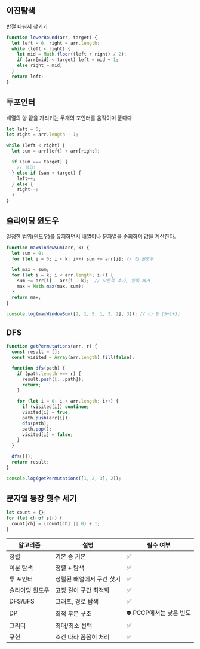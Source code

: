 ## 이진탐색
반절 나눠서 찾기기
```js
function lowerBound(arr, target) {
  let left = 0, right = arr.length;
  while (left < right) {
    let mid = Math.floor((left + right) / 2);
    if (arr[mid] < target) left = mid + 1;
    else right = mid;
  }
  return left;
}
```

## 투포인터
배열의 양 끝을 가리키는 두개의 포인터를 움직이며 푼다다
```js
let left = 0;
let right = arr.length - 1;

while (left < right) {
  let sum = arr[left] + arr[right];

  if (sum === target) {
    // 정답!
  } else if (sum < target) {
    left++;
  } else {
    right--;
  }
}
```

## 슬라이딩 윈도우
일정한 범위(윈도우)를 유지하면서 배열이나 문자열을 순회하며 값을 계산한다.
```js
function maxWindowSum(arr, k) {
  let sum = 0;
  for (let i = 0; i < k; i++) sum += arr[i]; // 첫 윈도우

  let max = sum;
  for (let i = k; i < arr.length; i++) {
    sum += arr[i] - arr[i - k];  // 오른쪽 추가, 왼쪽 제거
    max = Math.max(max, sum);
  }
  return max;
}

console.log(maxWindowSum([2, 1, 5, 1, 3, 2], 3)); // 👉 9 (5+1+3)
``` 

## DFS
```js
function getPermutations(arr, r) {
  const result = [];
  const visited = Array(arr.length).fill(false);

  function dfs(path) {
    if (path.length === r) {
      result.push([...path]);
      return;
    }

    for (let i = 0; i < arr.length; i++) {
      if (visited[i]) continue;
      visited[i] = true;
      path.push(arr[i]);
      dfs(path);
      path.pop();
      visited[i] = false;
    }
  }

  dfs([]);
  return result;
}

console.log(getPermutations([1, 2, 3], 2));
```

## 문자열 등장 횟수 세기
```js
let count = {};
for (let ch of str) {
  count[ch] = (count[ch] || 0) + 1;
}
```


| 알고리즘     | 설명             | 필수 여부           |
| -------- | -------------- | --------------- |
| 정렬       | 기본 중 기본        | ✅               |
| 이분 탐색    | 정렬 + 탐색        | ✅               |
| 투 포인터    | 정렬된 배열에서 구간 찾기 | ✅               |
| 슬라이딩 윈도우 | 고정 길이 구간 최적화   | ✅               |
| DFS/BFS  | 그래프, 경로 탐색     | ✅               |
| DP       | 최적 부분 구조       | ⛔ PCCP에서는 낮은 빈도 |
| 그리디      | 최대/최소 선택       | ✅               |
| 구현       | 조건 따라 꼼꼼히 처리   | ✅               |
